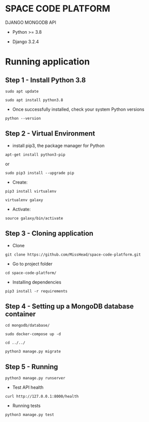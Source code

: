 # SPACE CODE PLATFORM

DJANGO MONGODB API

- Python >= 3.8

- Django 3.2.4

# Running application

## Step 1 - Install Python 3.8

```
sudo apt update
```

```
sudo apt install python3.8
```

- Once successfully installed, check your system Python versions

```
python --version
```

## Step 2 - Virtual Environment

- install pip3, the package manager for Python

```
apt-get install python3-pip
```

or

```
sudo pip3 install --upgrade pip
```

- Create:

```
pip3 install virtualenv
```

```
virtualenv galaxy
```

- Activate:

```
source galaxy/bin/activate
```

## Step 3 - Cloning application

- Clone

```
git clone https://github.com/MissHead/space-code-platform.git
```

- Go to project folder

```
cd space-code-platform/
```

- Installing dependencies

```
pip3 install -r requirements
```

## Step 4 - Setting up a MongoDB database container

```
cd mongodb/database/
```

```
sudo docker-compose up -d
```

```
cd ../../
```

```
python3 manage.py migrate
```

## Step 5 - Running

``` 
python3 manage.py runserver
```

- Test API health

```
curl http://127.0.0.1:8000/health
```

- Running tests

```
python3 manage.py test
```